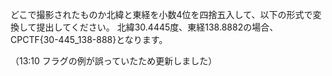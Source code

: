 どこで撮影されたものか北緯と東経を小数4位を四捨五入して、以下の形式で変換して提出してください。
北緯30.4445度、東経138.8882の場合、CPCTF{30-445_138-888}となります。

（13:10 フラグの例が誤っていたため更新しました）
